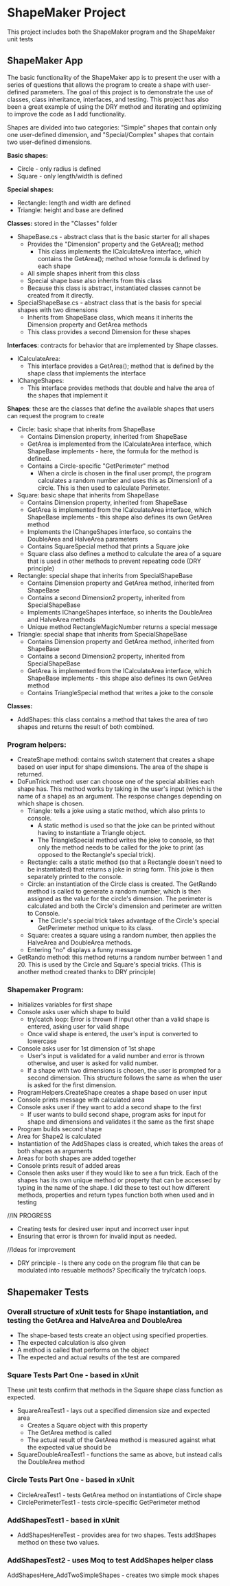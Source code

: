 # ShapeMaker Project
This project includes both the ShapeMaker program and the ShapeMaker unit tests

## ShapeMaker App

The basic functionality of the ShapeMaker app is to present the user with a series of questions that allows the program to create a shape with user-defined parameters. The goal of this project is to demonstrate the use of classes, class inheritance, interfaces, and testing. This project has also been a great example of using the DRY method and iterating and optimizing to improve the code as I add functionality.

Shapes are divided into two categories: "Simple" shapes that contain only one user-defined dimension, and "Special/Complex" shapes that contain two user-defined dimensions.

**Basic shapes:**
* Circle - only radius is defined
* Square - only length/width is defined

**Special shapes:**
* Rectangle: length and width are defined
* Triangle: height and base are defined

**Classes:** stored in the "Classes" folder
* ShapeBase.cs - abstract class that is the basic starter for all shapes
	* Provides the "Dimension" property and the GetArea(); method
		* This class implements the ICalculateArea interface, which contains the GetArea(); method whose formula is defined by each shape
	* All simple shapes inherit from this class
	* Special shape base also inherits from this class
	* Because this class is abstract, instantiated classes cannot be created from it directly.
* SpecialShapeBase.cs - abstract class that is the basis for special shapes with two dimensions
	* Inherits from ShapeBase class, which means it inherits the Dimension property and GetArea methods
	* This class provides a second Dimension for these shapes

**Interfaces**: contracts for behavior that are implemented by Shape classes.

* ICalculateArea:
	* This interface provides a GetArea(); method that is defined by the shape class that implements the interface
* IChangeShapes:
	* This interface provides methods that double and halve the area of the shapes that implement it

**Shapes**: these are the classes that define the available shapes that users can request the program to create
* Circle: basic shape that inherits from ShapeBase
	* Contains Dimension property, inherited from ShapeBase 
	* GetArea is implemented from the ICalculateArea interface, which ShapeBase implements - here, the formula for the method is defined.
	* Contains a Circle-specific "GetPerimeter" method 
		* When a circle is chosen in the final user prompt, the program calculates a random number and uses this as Dimension1 of a circle. This is then used to calculate Perimeter.
* Square: basic shape that inherits from ShapeBase
	* Contains Dimension property, inherited from ShapeBase
	* GetArea is implemented from the ICalculateArea interface, which ShapeBase implements - this shape also defines its own GetArea method
	* Implements the IChangeShapes interface, so contains the DoubleArea and HalveArea parameters
	* Contains SquareSpecial method that prints a Square joke
	* Square class also defines a method to calculate the area of a square that is used in other methods to prevent repeating code (DRY principle)
* Rectangle: special shape that inherits from SpecialShapeBase
	* Contains Dimension property and GetArea method, inherited from ShapeBase
	* Contains a second Dimension2 property, inherited from SpecialShapeBase
	* Implements IChangeShapes interface, so inherits the DoubleArea and HalveArea methods
	* Unique method RectangleMagicNumber returns a special message
* Triangle: special shape that inherits from SpecialShapeBase
	* Contains Dimension property and GetArea method, inherited from ShapeBase
	* Contains a second Dimension2 property, inherited from SpecialShapeBase
	* GetArea is implemented from the ICalculateArea interface, which ShapeBase implements - this shape also defines its own GetArea method
	* Contains TriangleSpecial method that writes a joke to the console

**Classes:**
* AddShapes: this class contains a method that takes the area of two shapes and returns the result of both combined.

### Program helpers:
* CreateShape method: contains switch statement that creates a shape based on user input for shape dimensions. The area of the shape is returned.
* DoFunTrick method: user can choose one of the special abilities each shape has. This method works by taking in the user's input (which is the name of a shape) as an argument. The response changes depending on which shape is chosen. 
	* Triangle: tells a joke using a static method, which also prints to console.
		* A static method is used so that the joke can be printed without having to instantiate a Triangle object.
		* The TriangleSpecial method writes the joke to console, so that only the method needs to be called for the joke to print (as opposed to the Rectangle's special trick).
	* Rectangle: calls a static method (so that a Rectangle doesn't need to be instantiated) that returns a joke in string form. This joke is then separately printed to the console.
	* Circle: an instantiation of the Circle class is created. The GetRando method is called to generate a random number, which is then assigned as the value for the circle's dimension. The perimeter is calculated and both the Circle's dimension and perimeter are written to Console.
		* The Circle's special trick takes advantage of the Circle's special GetPerimeter method unique to its class.
	* Square: creates a square using a random number, then applies the HalveArea and DoubleArea methods.
	* Entering "no" displays a funny message
* GetRando method: this method returns a random number between 1 and 20. This is used by the Circle and Square's special tricks. (This is another method created thanks to DRY principle)

### Shapemaker Program:
* Initializes variables for first shape
* Console asks user which shape to build
	* try/catch loop: Error is thrown if input other than a valid shape is entered, asking user for valid shape
	* Once valid shape is entered, the user's input is converted to lowercase
* Console asks user for 1st dimension of 1st shape
	* User's input is validated for a valid number and error is thrown otherwise, and user is asked for valid number.
	* If a shape with two dimensions is chosen, the user is prompted for a second dimension. This structure follows the same as when the user is asked for the first dimension.
* ProgramHelpers.CreateShape creates a shape based on user input
* Console prints message with calculated area
* Console asks user if they want to add a second shape to the first
	* If user wants to build second shape, program asks for input for shape and dimensions and validates it the same as the first shape
* Program builds second shape
* Area for Shape2 is calculated
* Instantiation of the AddShapes class is created, which takes the areas of both shapes as arguments
* Areas for both shapes are added together
* Console prints result of added areas
* Console then asks user if they would like to see a fun trick. Each of the shapes has its own unique method or property that can be accessed by typing in the name of the shape. I did these to test out how different methods, properties and return types function both when used and in testing

//IN PROGRESS
- Creating tests for desired user input and incorrect user input
- Ensuring that error is thrown for invalid input as needed.

//Ideas for improvement
* DRY principle - Is there any code on the program file that can be modulated into resuable methods? Specifically the try/catch loops.

## Shapemaker Tests

### Overall structure of xUnit tests for Shape instantiation, and testing the GetArea and HalveArea and DoubleArea
* The shape-based tests create an object using specified properties.
* The expected calculation is also given
* A method is called that performs on the object
* The expected and actual results of the test are compared

### Square Tests Part One - based in xUnit
These unit tests confirm that methods in the Square shape class function as expected.

* SquareAreaTest1 - lays out a specified dimension size and expected area
	* Creates a Square object with this property
	* The GetArea method is called 
	* The actual result of the GetArea method is measured against what the expected value should be	
* SquareDoubleAreaTest1 - functions the same as above, but instead calls the DoubleArea method

### Circle Tests Part One - based in xUnit
* CircleAreaTest1 - tests GetArea method on instantiations of Circle shape
* CirclePerimeterTest1 - tests circle-specific GetPerimeter method

### AddShapesTest1 - based in xUnit
* AddShapesHereTest - provides area for two shapes. Tests addShapes method on these two values.

### AddShapesTest2 - uses Moq to test AddShapes helper class
AddShapesHere_AddTwoSimpleShapes - creates two simple mock shapes